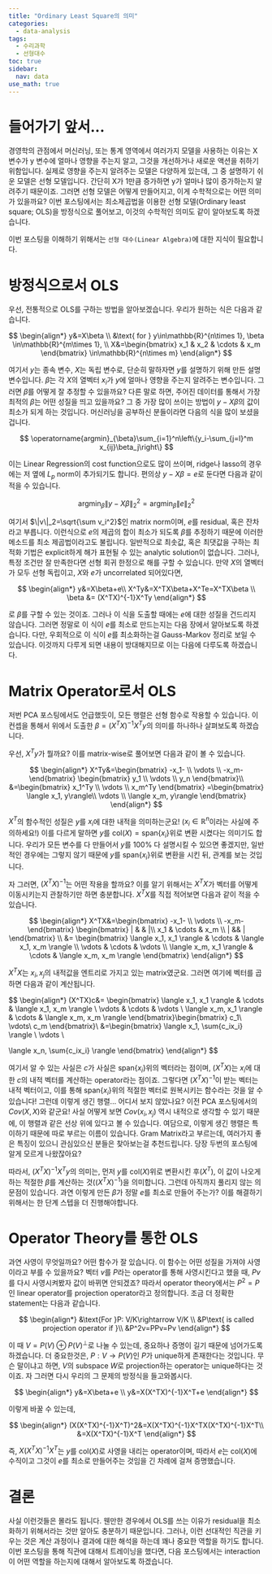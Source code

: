 ```yaml
---
title: "Ordinary Least Square의 의미"
categories:
  - data-analysis
tags:
  - 수리과학
  - 선형대수
toc: true
sidebar:
  nav: data
use_math: true
---
```


# 들어가기 앞서...

경영학의 관점에서 머신러닝, 또는 통계 영역에서 여러가지 모델을 사용하는 이유는 X 변수가 y 변수에 얼마나 영향을 주는지 알고, 그것을 개선하거나 새로운 액션을 취하기 위함입니다. 실제로 영향을 주는지 알려주는 모델은 다양하게 있는데, 그 중 설명하기 쉬운 모델은 선형 모델입니다. 간단히 X가 1만큼 증가하면 y가 얼마나 많이 증가하는지 알려주기 때문이죠. 그러면 선형 모델은 어떻게 만들어지고, 이게 수학적으로는 어떤 의미가 있을까요? 이번 포스팅에서는 최소제곱법을 이용한 선형 모델(Ordinary least square; OLS)을 방정식으로 풀어보고, 이것의 수학적인 의미도 같이 알아보도록 하겠습니다.

이번 포스팅을 이해하기 위해서는 `선형 대수(Linear Algebra)`에 대한 지식이 필요합니다.

# 방정식으로서 OLS

우선, 전통적으로 OLS를 구하는 방법을 알아보겠습니다. 우리가 원하는 식은 다음과 같습니다.

$$
\begin{align*}
y&=X\beta \\
&\text{ for }  y\in\mathbb{R}^{n\times 1}, \beta \in\mathbb{R}^{m\times 1}, \\
X&=\begin{bmatrix}
x_1 & x_2 & \cdots & x_m
\end{bmatrix}
\in\mathbb{R}^{n\times m}
\end{align*}
$$

여기서 $y$는 종속 변수, $X$는 독립 변수로, 단순히 말하자면 $y$를 설명하기 위해 만든 설명 변수입니다. $\beta$는 각 $X$의 열벡터 $x_{i}$가 $y$에 얼마나 영향을 주는지 알려주는 변수입니다. 그러면 $\beta$를 어떻게 잘 추정할 수 있을까요? 다른 말로 하면, 주어진 데이터를 통해서 가장 최적의 $\beta$는 어떤 성질을 띄고 있을까요? 그 중 가장 많이 쓰이는 방법이 $y-X\beta$의 값이 최소가 되게 하는 것입니다. 머신러닝을 공부하신 분들이라면 다음의 식을 많이 보셨을 겁니다.

$$
\operatorname{argmin}_{\beta}\sum_{i=1}^n\left\{y_i-\sum_{j=l}^m x_{ij}\beta_j\right\}
$$

이는 Linear Regression의 cost function으로도 많이 쓰이며, ridge나 lasso의 경우에는 저 옆에 $L_p$ norm이 추가되기도 합니다. 편의상 $y-X\beta=e$로 둔다면 다음과 같이 적을 수 있습니다.

$$
\operatorname{argmin}_{\beta}\|y-X\beta\|_2^2=\operatorname{argmin}_{\beta}\|e\|_2^2
$$

여기서 $\|v\|_2=\sqrt{\sum v_i^2}$인 matrix norm이며, $e$를 residual, 혹은 잔차라고 부릅니다. 이런식으로 $e$의 제곱의 합이 최소가 되도록 $\beta$를 추정하기 때문에 이러한 메소드를 최소 제곱법이라고도 불립니다. 일반적으로 최솟값, 혹은 최댓값을 구하는 최적화 기법은 explicit하게 해가 표현될 수 있는 analytic solution이 없습니다. 그러나, 특정 조건만 잘 만족한다면 선형 회귀 한정으로 해를 구할 수 있습니다. 만약 $X$의 열벡터가 모두 선형 독립이고, $X$와 $e$가 uncorrelated 되어있다면,

$$
\begin{align*}
y&=X\beta+e\\
X^Ty&=X^TX\beta+X^Te=X^TX\beta \\
\beta &= (X^TX)^{-1}X^Ty
\end{align*}
$$

로 $\beta$를 구할 수 있는 것이죠. 그러나 이 식을 도출할 때에는 $e$에 대한 성질을 건드리지 않습니다. 그러면 정말로 이 식이 $e$를 최소로 만드는지는 다음 장에서 알아보도록 하겠습니다. 다만, 우회적으로 이 식이 $e$를 최소화하는걸 Gauss-Markov 정리로 보일 수 있습니다. 이것까지 다루게 되면 내용이 방대해지므로 이는 다음에 다루도록 하겠습니다.

# Matrix Operator로서 OLS

저번 PCA 포스팅에서도 언급했듯이, 모든 행렬은 선형 함수로 작용할 수 있습니다. 이 컨셉을 통해서 위에서 도출한 $\beta=(X^TX)^{-1}X^Ty$의 의미를 하나하나 살펴보도록 하겠습니다.

우선, $X^Ty$가 뭘까요? 이를 matrix-wise로 풀어보면 다음과 같이 볼 수 있습니다.

$$
\begin{align*}
X^Ty&=\begin{bmatrix}
-x_1- \\
\vdots \\
-x_m-
\end{bmatrix}
\begin{bmatrix}
y_1 \\
\vdots \\
y_n
\end{bmatrix}\\
&=\begin{bmatrix}
x_1^Ty \\
\vdots \\
x_m^Ty
\end{bmatrix}
=\begin{bmatrix}
\langle x_1, y\rangle\\
\vdots \\
\langle x_m, y\rangle
\end{bmatrix}
\end{align*}
$$

$X^T$의 함수적인 성질은 $y$를 $x_i$에 대한 내적을 의미하는군요! ($x_i\in\mathbb{R}^n$이라는 사실에 주의하세요!) 이를 다르게 말하면 $y$를 $\text{col}(X)=\text{span}\{x_i\}$위로 변환 시켰다는 의미기도 합니다. 우리가 모든 변수를 다 만들어서 $y$를 100% 다 설명시킬 수 있으면 좋겠지만, 일반적인 경우에는 그렇지 않기 때문에 $y$를 $\text{span}\{x_i\}$위로 변환을 시킨 뒤, 관계를 보는 것입니다.

자 그러면, $(X^TX)^{-1}$는 어떤 작용을 할까요? 이를 알기 위해서는 $X^TX$가 벡터를 어떻게 이동시키는지 관찰하기만 하면 충분합니다. $X^TX$를 직접 적어보면 다음과 같이 적을 수 있습니다.

$$
\begin{align*}
X^TX&=\begin{bmatrix}
-x_1- \\
\vdots \\
-x_m-
\end{bmatrix}
\begin{bmatrix}
| & & |\\
x_1 & \cdots & x_m \\
| && |
\end{bmatrix} \\
&=
\begin{bmatrix}
\langle x_1, x_1 \rangle & \cdots & \langle x_1, x_m \rangle \\
\vdots & \cdots & \vdots \\
\langle x_m, x_1 \rangle & \cdots & \langle x_m, x_m \rangle
\end{bmatrix}
\end{align*}
$$

$X^TX$는 $x_i, x_j$의 내적값을 엔트리로 가지고 있는 matrix였군요. 그러면 여기에 벡터를 곱하면 다음과 같이 계산됩니다.

$$
\begin{align*}
(X^TX)c&=
\begin{bmatrix}
\langle x_1, x_1 \rangle & \cdots & \langle x_1, x_m \rangle \\
\vdots & \cdots & \vdots \\
\langle x_m, x_1 \rangle & \cdots & \langle x_m, x_m \rangle
\end{bmatrix}\begin{bmatrix}
c_1\\
\vdots\\
c_m
\end{bmatrix}\\
&=\begin{bmatrix}
\langle x_1, \sum{c_ix_i} \rangle \\
\vdots \\

\langle x_n, \sum{c_ix_i} \rangle
\end{bmatrix}
\end{align*}
$$

여기서 알 수 있는 사실은 $c$가 사실은 $\text{span}\{x_i\}$위의 벡터라는 점이며, $(X^TX)$는 $x_i$에 대한 $c$의 내적 벡터를 계산하는 operator라는 점이죠. 그렇다면 $(X^TX)^{-1}$이 받는 벡터는 내적 벡터이고, 이를 통해 $\text{span}\{x_i\}$위의 적절한 벡터로 원복시키는 함수라는 것을 알 수 있습니다! 그런데 이렇게 생긴 행렬... 어디서 보지 않았나요? 이전 PCA 포스팅에서의 $Cov(X, X)$와 같군요! 사실 어떻게 보면 $Cov(x_i, x_j)$ 역시 내적으로 생각할 수 있기 때문에, 이 행렬과 같은 선상 위에 있다고 볼 수 있습니다. 여담으로, 이렇게 생긴 행렬은 특이하기 때문에 따로 부르는 이름이 있습니다. Gram Matrix라고 부르는데, 여러가지 좋은 특징이 있으니 관심있으신 분들은 찾아보는걸 추천드립니다. 당장 두번의 포스팅에 알게 모르게 나왔잖아요?

따라서, $(X^TX)^{-1}X^Ty$의 의미는, 먼저 $y$를 $\text{col}(X)$위로 변환시킨 후($X^T)$, 이 값이 나오게 하는 적절한 $\beta$를 계산하는 것($(X^TX)^{-1}$)을 의미합니다. 그런데 아직까지 풀리지 않는 의문점이 있습니다. 과연 이렇게 만든 $\beta$가 정말 $e$를 최소로 만들어 주는가? 이를 해결하기 위해서는 한 단계 스텝을 더 진행해야합니다.

# Operator Theory를 통한 OLS

과연 사영이 무엇일까요? 어떤 함수가 잘 있습니다. 이 함수는 어떤 성질을 가져야 사영이라고 부를 수 있을까요? 벡터 $v$를 $P$라는 operator를 통해 사영시킨다고 했을 때, $Pv$를 다시 사영시켜봤자 값이 바뀌면 안되겠죠? 따라서 operator theory에서는 $P^2=P$인 linear operator를 projection operator라고 정의합니다. 조금 더 정확한 statement는 다음과 같습니다.

$$
\begin{align*}
&\text{For }P: V/K\rightarrow V/K \\
&P\text{ is called projection operator if }\\
&P^2v=PPv=Pv
\end{align*}
$$

이 때 $V=P(V)\oplus P(V)^\perp$로 나눌 수 있는데, 중요하나 증명이 길기 때문에 넘어가도록 하겠습니다. 더 중요한것은, $P:V\rightarrow P(V)$인 $P$가 unique하게 존재한다는 것입니다. 무슨 말이냐고 하면, $V$의 subspace $W$로 projection하는 operator는 unique하다는 것이죠. 자 그러면 다시 우리의 그 문제의 방정식을 들고와봅시다.

$$
\begin{align*}
y&=X\beta+e \\
y&=X(X^TX)^{-1}X^T+e
\end{align*}
$$

이렇게 바꿀 수 있는데,

$$
\begin{align*}
(X(X^TX)^{-1}X^T)^2&=X(X^TX)^{-1}X^TX(X^TX)^{-1}X^T\\
&=X(X^TX)^{-1}X^T
\end{align*}
$$

즉, $X(X^TX)^{-1}X^T$는 $y$를 $\text{col}(X)$로 사영을 내리는 operator이며, 따라서 $e$는 $\text{col}(X)$에 수직이고 그것이 $e$를 최소로 만들어주는 것임을 긴 차례에 걸쳐 증명했습니다.

# 결론

사실 이런것들은 몰라도 됩니다. 웬만한 경우에서 OLS를 쓰는 이유가 residual을 최소화하기 위해서라는 것만 알아도 충분하기 때문입니다. 그러나, 이런 선대적인 직관을 키우는 것은 계산 과정이나 결과에 대한 해석을 하는데 꽤나 중요한 역할을 하기도 합니다. 이번 포스팅을 통해 직관에 대해서 트레이닝을 했다면, 다음 포스팅에서는 interaction이 어떤 역할을 하는지에 대해서 알아보도록 하겠습니다.

